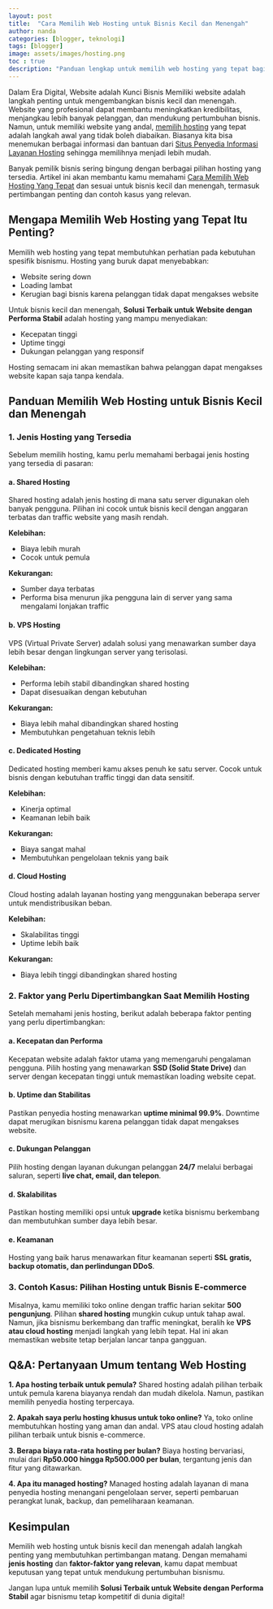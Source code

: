 ```yaml
---
layout: post
title:  "Cara Memilih Web Hosting untuk Bisnis Kecil dan Menengah"
author: nanda
categories: [blogger, teknologi]
tags: [blogger]
image: assets/images/hosting.png
toc : true
description: "Panduan lengkap untuk memilih web hosting yang tepat bagi bisnis kecil dan menengah. Pelajari berbagai jenis hosting, faktor yang perlu dipertimbangkan, serta contoh kasus yang relevan"
---
```



Dalam Era Digital, Website adalah Kunci Bisnis Memiliki website adalah langkah penting untuk mengembangkan bisnis kecil dan menengah. Website yang profesional dapat membantu meningkatkan kredibilitas, menjangkau lebih banyak pelanggan, dan mendukung pertumbuhan bisnis. Namun, untuk memiliki website yang andal, [memilih hosting](https://pediaku.id/memilih-hosting-untuk-bisnis/) yang tepat adalah langkah awal yang tidak boleh diabaikan. Biasanya kita bisa menemukan berbagai informasi dan bantuan dari [Situs Penyedia Informasi Layanan Hosting](https://www.tophostrankings.com/) sehingga memilihnya menjadi lebih mudah.

Banyak pemilik bisnis sering bingung dengan berbagai pilihan hosting yang tersedia. Artikel ini akan membantu kamu memahami [Cara Memilih Web Hosting Yang Tepat](https://www.tophostrankings.com/cara-memilih-web-hosting-yang-tepat-untuk-website-anda/) dan sesuai untuk bisnis kecil dan menengah, termasuk pertimbangan penting dan contoh kasus yang relevan.

## Mengapa Memilih Web Hosting yang Tepat Itu Penting?

Memilih web hosting yang tepat membutuhkan perhatian pada kebutuhan spesifik bisnismu. Hosting yang buruk dapat menyebabkan:

- Website sering down
- Loading lambat
- Kerugian bagi bisnis karena pelanggan tidak dapat mengakses website

Untuk bisnis kecil dan menengah, **Solusi Terbaik untuk Website dengan Performa Stabil** adalah hosting yang mampu menyediakan:

- Kecepatan tinggi
- Uptime tinggi
- Dukungan pelanggan yang responsif

Hosting semacam ini akan memastikan bahwa pelanggan dapat mengakses website kapan saja tanpa kendala.

## Panduan Memilih Web Hosting untuk Bisnis Kecil dan Menengah

### 1. Jenis Hosting yang Tersedia

Sebelum memilih hosting, kamu perlu memahami berbagai jenis hosting yang tersedia di pasaran:

#### a. Shared Hosting
Shared hosting adalah jenis hosting di mana satu server digunakan oleh banyak pengguna. Pilihan ini cocok untuk bisnis kecil dengan anggaran terbatas dan traffic website yang masih rendah.

**Kelebihan:**
- Biaya lebih murah
- Cocok untuk pemula

**Kekurangan:**
- Sumber daya terbatas
- Performa bisa menurun jika pengguna lain di server yang sama mengalami lonjakan traffic

#### b. VPS Hosting
VPS (Virtual Private Server) adalah solusi yang menawarkan sumber daya lebih besar dengan lingkungan server yang terisolasi.

**Kelebihan:**
- Performa lebih stabil dibandingkan shared hosting
- Dapat disesuaikan dengan kebutuhan

**Kekurangan:**
- Biaya lebih mahal dibandingkan shared hosting
- Membutuhkan pengetahuan teknis lebih

#### c. Dedicated Hosting
Dedicated hosting memberi kamu akses penuh ke satu server. Cocok untuk bisnis dengan kebutuhan traffic tinggi dan data sensitif.

**Kelebihan:**
- Kinerja optimal
- Keamanan lebih baik

**Kekurangan:**
- Biaya sangat mahal
- Membutuhkan pengelolaan teknis yang baik

#### d. Cloud Hosting
Cloud hosting adalah layanan hosting yang menggunakan beberapa server untuk mendistribusikan beban.

**Kelebihan:**
- Skalabilitas tinggi
- Uptime lebih baik

**Kekurangan:**
- Biaya lebih tinggi dibandingkan shared hosting

### 2. Faktor yang Perlu Dipertimbangkan Saat Memilih Hosting

Setelah memahami jenis hosting, berikut adalah beberapa faktor penting yang perlu dipertimbangkan:

#### a. Kecepatan dan Performa
Kecepatan website adalah faktor utama yang memengaruhi pengalaman pengguna. Pilih hosting yang menawarkan **SSD (Solid State Drive)** dan server dengan kecepatan tinggi untuk memastikan loading website cepat.

#### b. Uptime dan Stabilitas
Pastikan penyedia hosting menawarkan **uptime minimal 99.9%**. Downtime dapat merugikan bisnismu karena pelanggan tidak dapat mengakses website.

#### c. Dukungan Pelanggan
Pilih hosting dengan layanan dukungan pelanggan **24/7** melalui berbagai saluran, seperti **live chat, email, dan telepon**.

#### d. Skalabilitas
Pastikan hosting memiliki opsi untuk **upgrade** ketika bisnismu berkembang dan membutuhkan sumber daya lebih besar.

#### e. Keamanan
Hosting yang baik harus menawarkan fitur keamanan seperti **SSL gratis, backup otomatis, dan perlindungan DDoS**.

### 3. Contoh Kasus: Pilihan Hosting untuk Bisnis E-commerce

Misalnya, kamu memiliki toko online dengan traffic harian sekitar **500 pengunjung**. Pilihan **shared hosting** mungkin cukup untuk tahap awal. Namun, jika bisnismu berkembang dan traffic meningkat, beralih ke **VPS atau cloud hosting** menjadi langkah yang lebih tepat. Hal ini akan memastikan website tetap berjalan lancar tanpa gangguan.

## Q&A: Pertanyaan Umum tentang Web Hosting

**1. Apa hosting terbaik untuk pemula?**
Shared hosting adalah pilihan terbaik untuk pemula karena biayanya rendah dan mudah dikelola. Namun, pastikan memilih penyedia hosting terpercaya.

**2. Apakah saya perlu hosting khusus untuk toko online?**
Ya, toko online membutuhkan hosting yang aman dan andal. VPS atau cloud hosting adalah pilihan terbaik untuk bisnis e-commerce.

**3. Berapa biaya rata-rata hosting per bulan?**
Biaya hosting bervariasi, mulai dari **Rp50.000 hingga Rp500.000 per bulan**, tergantung jenis dan fitur yang ditawarkan.

**4. Apa itu managed hosting?**
Managed hosting adalah layanan di mana penyedia hosting menangani pengelolaan server, seperti pembaruan perangkat lunak, backup, dan pemeliharaan keamanan.

## Kesimpulan

Memilih web hosting untuk bisnis kecil dan menengah adalah langkah penting yang membutuhkan pertimbangan matang. Dengan memahami **jenis hosting** dan **faktor-faktor yang relevan**, kamu dapat membuat keputusan yang tepat untuk mendukung pertumbuhan bisnismu.

Jangan lupa untuk memilih **Solusi Terbaik untuk Website dengan Performa Stabil** agar bisnismu tetap kompetitif di dunia digital!
